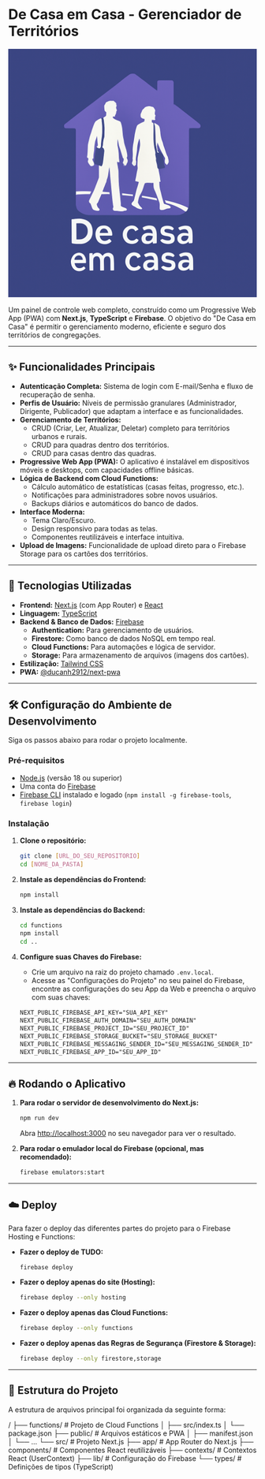
#  De Casa em Casa - Gerenciador de Territórios

![Logo do App](public/icon-512x512.png)

Um painel de controle web completo, construído como um Progressive Web App (PWA) com **Next.js**, **TypeScript** e **Firebase**. O objetivo do "De Casa em Casa" é permitir o gerenciamento moderno, eficiente e seguro dos territórios de congregações.

---

## ✨ Funcionalidades Principais

*   **Autenticação Completa:** Sistema de login com E-mail/Senha e fluxo de recuperação de senha.
*   **Perfis de Usuário:** Níveis de permissão granulares (Administrador, Dirigente, Publicador) que adaptam a interface e as funcionalidades.
*   **Gerenciamento de Territórios:**
    *   CRUD (Criar, Ler, Atualizar, Deletar) completo para territórios urbanos e rurais.
    *   CRUD para quadras dentro dos territórios.
    *   CRUD para casas dentro das quadras.
*   **Progressive Web App (PWA):** O aplicativo é instalável em dispositivos móveis e desktops, com capacidades offline básicas.
*   **Lógica de Backend com Cloud Functions:**
    *   Cálculo automático de estatísticas (casas feitas, progresso, etc.).
    *   Notificações para administradores sobre novos usuários.
    *   Backups diários e automáticos do banco de dados.
*   **Interface Moderna:**
    *   Tema Claro/Escuro.
    *   Design responsivo para todas as telas.
    *   Componentes reutilizáveis e interface intuitiva.
*   **Upload de Imagens:** Funcionalidade de upload direto para o Firebase Storage para os cartões dos territórios.

---

## 🚀 Tecnologias Utilizadas

*   **Frontend:** [Next.js](https://nextjs.org/) (com App Router) e [React](https://react.dev/)
*   **Linguagem:** [TypeScript](https://www.typescriptlang.org/)
*   **Backend & Banco de Dados:** [Firebase](https://firebase.google.com/)
    *   **Authentication:** Para gerenciamento de usuários.
    *   **Firestore:** Como banco de dados NoSQL em tempo real.
    *   **Cloud Functions:** Para automações e lógica de servidor.
    *   **Storage:** Para armazenamento de arquivos (imagens dos cartões).
*   **Estilização:** [Tailwind CSS](https://tailwindcss.com/)
*   **PWA:** [@ducanh2912/next-pwa](https://www.npmjs.com/package/@ducanh2912/next-pwa)

---

## 🛠️ Configuração do Ambiente de Desenvolvimento

Siga os passos abaixo para rodar o projeto localmente.

### Pré-requisitos

*   [Node.js](https://nodejs.org/) (versão 18 ou superior)
*   Uma conta do [Firebase](https://firebase.google.com/)
*   [Firebase CLI](https://firebase.google.com/docs/cli) instalado e logado (`npm install -g firebase-tools`, `firebase login`)

### Instalação

1.  **Clone o repositório:**
    ```bash
    git clone [URL_DO_SEU_REPOSITORIO]
    cd [NOME_DA_PASTA]
    ```

2.  **Instale as dependências do Frontend:**
    ```bash
    npm install
    ```

3.  **Instale as dependências do Backend:**
    ```bash
    cd functions
    npm install
    cd ..
    ```

4.  **Configure suas Chaves do Firebase:**
    *   Crie um arquivo na raiz do projeto chamado `.env.local`.
    *   Acesse as "Configurações do Projeto" no seu painel do Firebase, encontre as configurações do seu App da Web e preencha o arquivo com suas chaves:
      ```env
      NEXT_PUBLIC_FIREBASE_API_KEY="SUA_API_KEY"
      NEXT_PUBLIC_FIREBASE_AUTH_DOMAIN="SEU_AUTH_DOMAIN"
      NEXT_PUBLIC_FIREBASE_PROJECT_ID="SEU_PROJECT_ID"
      NEXT_PUBLIC_FIREBASE_STORAGE_BUCKET="SEU_STORAGE_BUCKET"
      NEXT_PUBLIC_FIREBASE_MESSAGING_SENDER_ID="SEU_MESSAGING_SENDER_ID"
      NEXT_PUBLIC_FIREBASE_APP_ID="SEU_APP_ID"
      ```

---

## 🔥 Rodando o Aplicativo

1.  **Para rodar o servidor de desenvolvimento do Next.js:**
    ```bash
    npm run dev
    ```
    Abra [http://localhost:3000](http://localhost:3000) no seu navegador para ver o resultado.

2.  **Para rodar o emulador local do Firebase (opcional, mas recomendado):**
    ```bash
    firebase emulators:start
    ```

---

## ☁️ Deploy

Para fazer o deploy das diferentes partes do projeto para o Firebase Hosting e Functions:

*   **Fazer o deploy de TUDO:**
    ```bash
    firebase deploy
    ```

*   **Fazer o deploy apenas do site (Hosting):**
    ```bash
    firebase deploy --only hosting
    ```

*   **Fazer o deploy apenas das Cloud Functions:**
    ```bash
    firebase deploy --only functions
    ```

*   **Fazer o deploy apenas das Regras de Segurança (Firestore & Storage):**
    ```bash
    firebase deploy --only firestore,storage
    ```

---

## 📂 Estrutura do Projeto

A estrutura de arquivos principal foi organizada da seguinte forma:

/
├── functions/ # Projeto de Cloud Functions
│ ├── src/index.ts
│ └── package.json
├── public/ # Arquivos estáticos e PWA
│ ├── manifest.json
│ └── ...
└── src/ # Projeto Next.js
├── app/ # App Router do Next.js
├── components/ # Componentes React reutilizáveis
├── contexts/ # Contextos React (UserContext)
├── lib/ # Configuração do Firebase
└── types/ # Definições de tipos (TypeScript)